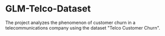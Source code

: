 # GLM-Telco-Dataset
The project analyzes the phenomenon of customer churn in a telecommunications company using the dataset "Telco Customer Churn".
